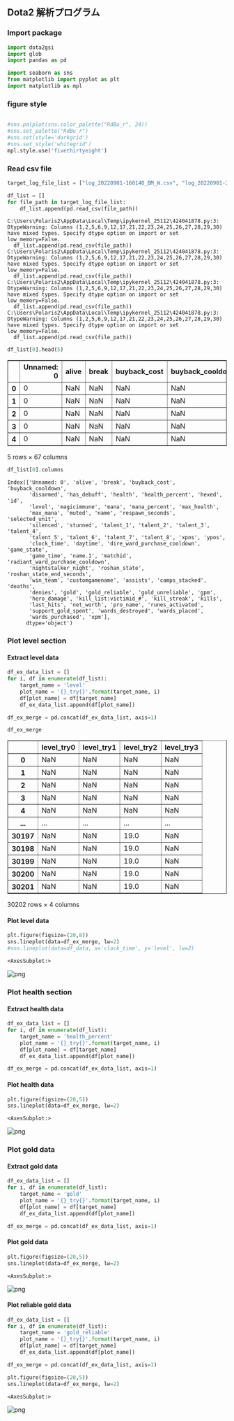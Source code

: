 ## Dota2 解析プログラム

### Import package


```python
import dota2gsi
import glob
import pandas as pd

import seaborn as sns
from matplotlib import pyplot as plt
import matplotlib as mpl
```

### figure style


```python

#sns.palplot(sns.color_palette("RdBu_r", 24))
#sns.set_palette("RdBu_r")
#sns.set(style='darkgrid')
#sns.set_style('whitegrid')
mpl.style.use('fivethirtyeight')
```

### Read csv file


```python
target_log_file_list = ["log_20220901-160140_BM_W.csv", "log_20220901-204148_BM_W.csv", "log_20220902-010822_BH_L.csv", "log_20220904-035245_BH_L.csv"]
```


```python
df_list = []
for file_path in target_log_file_list:
    df_list.append(pd.read_csv(file_path))
```

    C:\Users\Polaris2\AppData\Local\Temp\ipykernel_25112\424041878.py:3: DtypeWarning: Columns (1,2,5,6,9,12,17,21,22,23,24,25,26,27,28,29,30) have mixed types. Specify dtype option on import or set low_memory=False.
      df_list.append(pd.read_csv(file_path))
    C:\Users\Polaris2\AppData\Local\Temp\ipykernel_25112\424041878.py:3: DtypeWarning: Columns (1,2,5,6,9,12,17,21,22,23,24,25,26,27,28,29,30) have mixed types. Specify dtype option on import or set low_memory=False.
      df_list.append(pd.read_csv(file_path))
    C:\Users\Polaris2\AppData\Local\Temp\ipykernel_25112\424041878.py:3: DtypeWarning: Columns (1,2,5,6,9,12,17,21,22,23,24,25,26,27,28,29,30) have mixed types. Specify dtype option on import or set low_memory=False.
      df_list.append(pd.read_csv(file_path))
    C:\Users\Polaris2\AppData\Local\Temp\ipykernel_25112\424041878.py:3: DtypeWarning: Columns (1,2,5,6,9,12,17,21,22,23,24,25,26,27,28,29,30) have mixed types. Specify dtype option on import or set low_memory=False.
      df_list.append(pd.read_csv(file_path))
    


```python
df_list[0].head(5)
```




<div>
<style scoped>
    .dataframe tbody tr th:only-of-type {
        vertical-align: middle;
    }

    .dataframe tbody tr th {
        vertical-align: top;
    }

    .dataframe thead th {
        text-align: right;
    }
</style>
<table border="1" class="dataframe">
  <thead>
    <tr style="text-align: right;">
      <th></th>
      <th>Unnamed: 0</th>
      <th>alive</th>
      <th>break</th>
      <th>buyback_cost</th>
      <th>buyback_cooldown</th>
      <th>disarmed</th>
      <th>has_debuff</th>
      <th>health</th>
      <th>health_percent</th>
      <th>hexed</th>
      <th>...</th>
      <th>kills</th>
      <th>last_hits</th>
      <th>net_worth</th>
      <th>pro_name</th>
      <th>runes_activated</th>
      <th>support_gold_spent</th>
      <th>wards_destroyed</th>
      <th>wards_placed</th>
      <th>wards_purchased</th>
      <th>xpm</th>
    </tr>
  </thead>
  <tbody>
    <tr>
      <th>0</th>
      <td>0</td>
      <td>NaN</td>
      <td>NaN</td>
      <td>NaN</td>
      <td>NaN</td>
      <td>NaN</td>
      <td>NaN</td>
      <td>NaN</td>
      <td>NaN</td>
      <td>NaN</td>
      <td>...</td>
      <td>NaN</td>
      <td>NaN</td>
      <td>NaN</td>
      <td>NaN</td>
      <td>NaN</td>
      <td>NaN</td>
      <td>NaN</td>
      <td>NaN</td>
      <td>NaN</td>
      <td>NaN</td>
    </tr>
    <tr>
      <th>1</th>
      <td>0</td>
      <td>NaN</td>
      <td>NaN</td>
      <td>NaN</td>
      <td>NaN</td>
      <td>NaN</td>
      <td>NaN</td>
      <td>NaN</td>
      <td>NaN</td>
      <td>NaN</td>
      <td>...</td>
      <td>0.0</td>
      <td>0.0</td>
      <td>NaN</td>
      <td>NaN</td>
      <td>NaN</td>
      <td>NaN</td>
      <td>NaN</td>
      <td>NaN</td>
      <td>NaN</td>
      <td>0.0</td>
    </tr>
    <tr>
      <th>2</th>
      <td>0</td>
      <td>NaN</td>
      <td>NaN</td>
      <td>NaN</td>
      <td>NaN</td>
      <td>NaN</td>
      <td>NaN</td>
      <td>NaN</td>
      <td>NaN</td>
      <td>NaN</td>
      <td>...</td>
      <td>0.0</td>
      <td>0.0</td>
      <td>NaN</td>
      <td>NaN</td>
      <td>NaN</td>
      <td>NaN</td>
      <td>NaN</td>
      <td>NaN</td>
      <td>NaN</td>
      <td>0.0</td>
    </tr>
    <tr>
      <th>3</th>
      <td>0</td>
      <td>NaN</td>
      <td>NaN</td>
      <td>NaN</td>
      <td>NaN</td>
      <td>NaN</td>
      <td>NaN</td>
      <td>NaN</td>
      <td>NaN</td>
      <td>NaN</td>
      <td>...</td>
      <td>0.0</td>
      <td>0.0</td>
      <td>NaN</td>
      <td>NaN</td>
      <td>NaN</td>
      <td>NaN</td>
      <td>NaN</td>
      <td>NaN</td>
      <td>NaN</td>
      <td>0.0</td>
    </tr>
    <tr>
      <th>4</th>
      <td>0</td>
      <td>NaN</td>
      <td>NaN</td>
      <td>NaN</td>
      <td>NaN</td>
      <td>NaN</td>
      <td>NaN</td>
      <td>NaN</td>
      <td>NaN</td>
      <td>NaN</td>
      <td>...</td>
      <td>0.0</td>
      <td>0.0</td>
      <td>NaN</td>
      <td>NaN</td>
      <td>NaN</td>
      <td>NaN</td>
      <td>NaN</td>
      <td>NaN</td>
      <td>NaN</td>
      <td>0.0</td>
    </tr>
  </tbody>
</table>
<p>5 rows × 67 columns</p>
</div>




```python
df_list[0].columns
```




    Index(['Unnamed: 0', 'alive', 'break', 'buyback_cost', 'buyback_cooldown',
           'disarmed', 'has_debuff', 'health', 'health_percent', 'hexed', 'id',
           'level', 'magicimmune', 'mana', 'mana_percent', 'max_health',
           'max_mana', 'muted', 'name', 'respawn_seconds', 'selected_unit',
           'silenced', 'stunned', 'talent_1', 'talent_2', 'talent_3', 'talent_4',
           'talent_5', 'talent_6', 'talent_7', 'talent_8', 'xpos', 'ypos',
           'clock_time', 'daytime', 'dire_ward_purchase_cooldown', 'game_state',
           'game_time', 'name.1', 'matchid', 'radiant_ward_purchase_cooldown',
           'nightstalker_night', 'roshan_state', 'roshan_state_end_seconds',
           'win_team', 'customgamename', 'assists', 'camps_stacked', 'deaths',
           'denies', 'gold', 'gold_reliable', 'gold_unreliable', 'gpm',
           'hero_damage', 'kill_list:victimid_#', 'kill_streak', 'kills',
           'last_hits', 'net_worth', 'pro_name', 'runes_activated',
           'support_gold_spent', 'wards_destroyed', 'wards_placed',
           'wards_purchased', 'xpm'],
          dtype='object')



### Plot level section

#### Extract level data


```python
df_ex_data_list = []
for i, df in enumerate(df_list):
    target_name = 'level'
    plot_name = '{}_try{}'.format(target_name, i)
    df[plot_name] = df[target_name]
    df_ex_data_list.append(df[plot_name])

df_ex_merge = pd.concat(df_ex_data_list, axis=1)
```


```python
df_ex_merge
```




<div>
<style scoped>
    .dataframe tbody tr th:only-of-type {
        vertical-align: middle;
    }

    .dataframe tbody tr th {
        vertical-align: top;
    }

    .dataframe thead th {
        text-align: right;
    }
</style>
<table border="1" class="dataframe">
  <thead>
    <tr style="text-align: right;">
      <th></th>
      <th>level_try0</th>
      <th>level_try1</th>
      <th>level_try2</th>
      <th>level_try3</th>
    </tr>
  </thead>
  <tbody>
    <tr>
      <th>0</th>
      <td>NaN</td>
      <td>NaN</td>
      <td>NaN</td>
      <td>NaN</td>
    </tr>
    <tr>
      <th>1</th>
      <td>NaN</td>
      <td>NaN</td>
      <td>NaN</td>
      <td>NaN</td>
    </tr>
    <tr>
      <th>2</th>
      <td>NaN</td>
      <td>NaN</td>
      <td>NaN</td>
      <td>NaN</td>
    </tr>
    <tr>
      <th>3</th>
      <td>NaN</td>
      <td>NaN</td>
      <td>NaN</td>
      <td>NaN</td>
    </tr>
    <tr>
      <th>4</th>
      <td>NaN</td>
      <td>NaN</td>
      <td>NaN</td>
      <td>NaN</td>
    </tr>
    <tr>
      <th>...</th>
      <td>...</td>
      <td>...</td>
      <td>...</td>
      <td>...</td>
    </tr>
    <tr>
      <th>30197</th>
      <td>NaN</td>
      <td>NaN</td>
      <td>19.0</td>
      <td>NaN</td>
    </tr>
    <tr>
      <th>30198</th>
      <td>NaN</td>
      <td>NaN</td>
      <td>19.0</td>
      <td>NaN</td>
    </tr>
    <tr>
      <th>30199</th>
      <td>NaN</td>
      <td>NaN</td>
      <td>19.0</td>
      <td>NaN</td>
    </tr>
    <tr>
      <th>30200</th>
      <td>NaN</td>
      <td>NaN</td>
      <td>19.0</td>
      <td>NaN</td>
    </tr>
    <tr>
      <th>30201</th>
      <td>NaN</td>
      <td>NaN</td>
      <td>19.0</td>
      <td>NaN</td>
    </tr>
  </tbody>
</table>
<p>30202 rows × 4 columns</p>
</div>



#### Plot level data


```python
plt.figure(figsize=(20,8))
sns.lineplot(data=df_ex_merge, lw=2)
#sns.lineplot(data=df_data, x='clock_time', y='level', lw=2)
```




    <AxesSubplot:>




    
![png](output_15_1.png)
    


### Plot health section

#### Extract health data


```python
df_ex_data_list = []
for i, df in enumerate(df_list):
    target_name = 'health_percent'
    plot_name = '{}_try{}'.format(target_name, i)
    df[plot_name] = df[target_name]
    df_ex_data_list.append(df[plot_name])

df_ex_merge = pd.concat(df_ex_data_list, axis=1)
```

#### Plot health data


```python
plt.figure(figsize=(20,5))
sns.lineplot(data=df_ex_merge, lw=2)
```




    <AxesSubplot:>




    
![png](output_20_1.png)
    


### Plot gold data

#### Extract gold data


```python
df_ex_data_list = []
for i, df in enumerate(df_list):
    target_name = 'gold'
    plot_name = '{}_try{}'.format(target_name, i)
    df[plot_name] = df[target_name]
    df_ex_data_list.append(df[plot_name])

df_ex_merge = pd.concat(df_ex_data_list, axis=1)
```

#### Plot gold data


```python
plt.figure(figsize=(20,5))
sns.lineplot(data=df_ex_merge, lw=2)
```




    <AxesSubplot:>




    
![png](output_25_1.png)
    


#### Plot reliable gold data


```python
df_ex_data_list = []
for i, df in enumerate(df_list):
    target_name = 'gold_reliable'
    plot_name = '{}_try{}'.format(target_name, i)
    df[plot_name] = df[target_name]
    df_ex_data_list.append(df[plot_name])

df_ex_merge = pd.concat(df_ex_data_list, axis=1)
```


```python
plt.figure(figsize=(20,5))
sns.lineplot(data=df_ex_merge, lw=2)
```




    <AxesSubplot:>




    
![png](output_28_1.png)
    



```python

```
